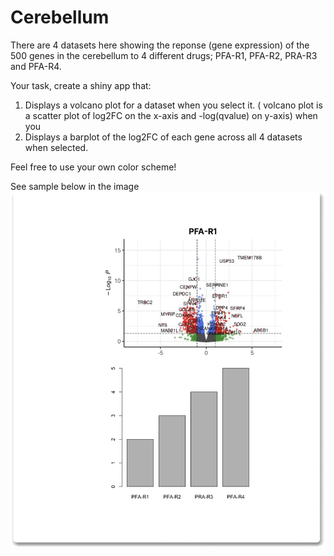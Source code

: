 # Cerebellum
There are 4 datasets here showing the reponse (gene expression) of the 500 genes in the cerebellum to 4 different drugs; PFA-R1, PFA-R2, PRA-R3 and PFA-R4.

Your task, create a shiny app that:
1. Displays a volcano plot for a dataset when you select it. ( volcano plot is a scatter plot of log2FC on the x-axis and -log(qvalue) on y-axis) when you 
2. Displays a barplot of the log2FC of each gene across all 4 datasets when selected. 

Feel free to use your own color scheme!

See sample below in the image ![below.](https://github.com/HackBio-Internship/public_datasets/blob/main/R/datasets/Cerebellum/SAMPLErEPORT.png?raw=true)
